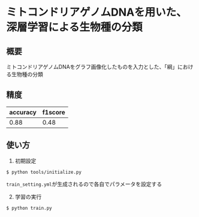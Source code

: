 # ミトコンドリアゲノムDNAを用いた、深層学習による生物種の分類

## 概要

ミトコンドリアゲノムDNAをグラフ画像化したものを入力とした、「綱」における生物種の分類

## 精度

|  accuracy  |  f1score  |
| ---- | ---- |
|  0.88  | 0.48  |

## 使い方

1. 初期設定

```console
$ python tools/initialize.py
```
`train_setting.yml`が生成されるので各自でパラメータを設定する

2. 学習の実行
```console
$ python train.py
```
